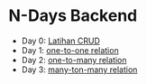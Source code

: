 # N-Days Backend

- Day 0: [Latihan CRUD](./Documentation/day-0.md)
- Day 1: [one-to-one relation](./Documentation/day-1.md)
- Day 2: [one-to-many relation](./Documentation/day-2.md)
- Day 3: [many-ton-many relation](./Documentation/day-3.md)